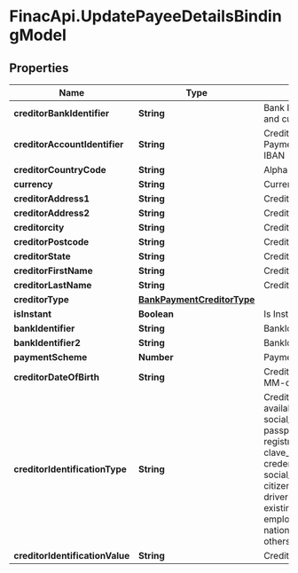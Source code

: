 # FinacApi.UpdatePayeeDetailsBindingModel

## Properties
Name | Type | Description | Notes
------------ | ------------- | ------------- | -------------
**creditorBankIdentifier** | **String** | Bank Identifier GBP - sort code  SEPA and currency cloud - BIC | [optional] 
**creditorAccountIdentifier** | **String** | Creditor Account number for UK Payments  SEPA and currency cloud IBAN | [optional] 
**creditorCountryCode** | **String** | Alpha ISO-2 Country Code | [optional] 
**currency** | **String** | Currency | [optional] 
**creditorAddress1** | **String** | Creditor Address Line 1 | [optional] 
**creditorAddress2** | **String** | Creditor Address Line 2 | [optional] 
**creditorcity** | **String** | Creditor City | [optional] 
**creditorPostcode** | **String** | Creditor Post Code | [optional] 
**creditorState** | **String** | Creditor State | [optional] 
**creditorFirstName** | **String** | Creditor First Name | [optional] 
**creditorLastName** | **String** | Creditor Last Name | [optional] 
**creditorType** | [**BankPaymentCreditorType**](BankPaymentCreditorType.md) |  | [optional] 
**isInstant** | **Boolean** | Is Instant | [optional] 
**bankIdentifier** | **String** | BankIdentifier for CAD payments | [optional] 
**bankIdentifier2** | **String** | BankIdentifier2 for CAD payments | [optional] 
**paymentScheme** | **Number** | Payment Scheme | [optional] 
**creditorDateOfBirth** | **String** | Creditor&#x27;s date of birth, in \&quot;yyyy-MM-dd\&quot; format. | [optional] 
**creditorIdentificationType** | **String** | Creditor identification type. Values available: none, drivers_license, social_security_number, green_card, passport, visa, matricula_consular, registro_federal_de_contribuyentes, clave_unica_de_registro_de_poblacion, credential_de_elector, social_insurance_number, citizenship_papers, drivers_license_canadian, existing_credit_card_details, employer_identification_number, national_id, incorporation_number, others | [optional] 
**creditorIdentificationValue** | **String** | Creditor identification Value | [optional] 
